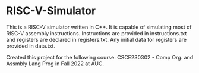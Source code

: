 # RISC-V-Simulator
This is a RISC-V simulator written in C++. It is capable of simulating most of RISC-V assembly instructions.
Instructions are provided in instructions.txt and registers are declared in registers.txt. Any initial data for registers are provided in data.txt.

Created this project for the following course: CSCE230302 - Comp Org. and Assmbly Lang Prog in Fall 2022 at AUC.
